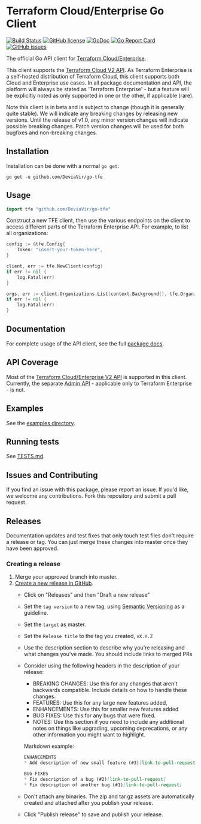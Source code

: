 Terraform Cloud/Enterprise Go Client
==============================

[![Build Status](https://travis-ci.org/DeviaVir/go-tfe.svg?branch=master)](https://travis-ci.org/DeviaVir/go-tfe)
[![GitHub license](https://img.shields.io/github/license/DeviaVir/go-tfe.svg)](https://github.com/DeviaVir/go-tfe/blob/master/LICENSE)
[![GoDoc](https://godoc.org/github.com/DeviaVir/go-tfe?status.svg)](https://godoc.org/github.com/DeviaVir/go-tfe)
[![Go Report Card](https://goreportcard.com/badge/github.com/DeviaVir/go-tfe)](https://goreportcard.com/report/github.com/DeviaVir/go-tfe)
[![GitHub issues](https://img.shields.io/github/issues/DeviaVir/go-tfe.svg)](https://github.com/DeviaVir/go-tfe/issues)

The official Go API client for [Terraform Cloud/Enterprise](https://www.hashicorp.com/products/terraform).

This client supports the [Terraform Cloud V2 API](https://www.terraform.io/docs/cloud/api/index.html).
As Terraform Enterprise is a self-hosted distribution of Terraform Cloud, this
client supports both Cloud and Enterprise use cases. In all package
documentation and API, the platform will always be stated as 'Terraform
Enterprise' - but a feature will be explicitly noted as only supported in one or
the other, if applicable (rare).

Note this client is in beta and is subject to change (though it is generally
quite stable). We will indicate any breaking changes by releasing new versions.
Until the release of v1.0, any minor version changes will indicate possible
breaking changes. Patch version changes will be used for both bugfixes and
non-breaking changes.

## Installation

Installation can be done with a normal `go get`:

```
go get -u github.com/DeviaVir/go-tfe
```

## Usage

```go
import tfe "github.com/DeviaVir/go-tfe"
```

Construct a new TFE client, then use the various endpoints on the client to
access different parts of the Terraform Enterprise API. For example, to list
all organizations:

```go
config := &tfe.Config{
	Token: "insert-your-token-here",
}

client, err := tfe.NewClient(config)
if err != nil {
	log.Fatal(err)
}

orgs, err := client.Organizations.List(context.Background(), tfe.OrganizationListOptions{})
if err != nil {
	log.Fatal(err)
}
```

## Documentation

For complete usage of the API client, see the full [package docs](https://godoc.org/github.com/hashicorp/go-tfe).

## API Coverage

Most of the [Terraform Cloud/Enterprise V2 API](https://www.terraform.io/docs/cloud/api/index.html) is supported in this
client. Currently, the separate [Admin API](https://www.terraform.io/docs/cloud/api/admin/index.html) - applicable only
to Terraform Enterprise - is not.


## Examples

See the [examples directory](https://github.com/hashicorp/go-tfe/tree/master/examples).

## Running tests

See [TESTS.md](https://github.com/hashicorp/go-tfe/tree/master/TESTS.md).

## Issues and Contributing

If you find an issue with this package, please report an issue. If you'd like,
we welcome any contributions. Fork this repository and submit a pull request.

## Releases

Documentation updates and test fixes that only touch test files don't require a release or tag. You can just merge these changes into master once they have been approved.

### Creating a release
1. Merge your approved branch into master.
1. [Create a new release in GitHub](https://help.github.com/en/github/administering-a-repository/creating-releases).
   - Click on "Releases" and then "Draft a new release"
   - Set the `tag version` to a new tag, using [Semantic Versioning](https://semver.org/) as a guideline.
   - Set the `target` as master.
   - Set the `Release title` to the tag you created, `vX.Y.Z`
   - Use the description section to describe why you're releasing and what changes you've made. You should include links to merged PRs
   - Consider using the following headers in the description of your release:
      - BREAKING CHANGES: Use this for any changes that aren't backwards compatible. Include details on how to handle these changes.
      - FEATURES: Use this for any large new features added,
      - ENHANCEMENTS: Use this for smaller new features added
      - BUG FIXES: Use this for any bugs that were fixed.
      - NOTES: Use this section if you need to include any additional notes on things like upgrading, upcoming deprecations, or any other information you might want to highlight.

      Markdown example:

      ```markdown
      ENHANCEMENTS
      * Add description of new small feature (#3)[link-to-pull-request]

      BUG FIXES
      * Fix description of a bug (#2)[link-to-pull-request]
      * Fix description of another bug (#1)[link-to-pull-request]
      ```

   - Don't attach any binaries. The zip and tar.gz assets are automatically created and attached after you publish your release.    
   - Click "Publish release" to save and publish your release.
